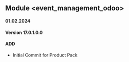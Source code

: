 ## Module <event_management_odoo>

#### 01.02.2024
#### Version 17.0.1.0.0
#### ADD

 - Initial Commit for Product Pack

